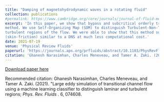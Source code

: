 ```yaml
---
title: "Damping of magnetohydrodynamic waves in a rotating fluid"
collection: publications
#permalink: https://www.cambridge.org/core/journals/journal-of-fluid-mechanics/article/damping-of-magnetohydrodynamic-waves-in-a-rotating-fluid/B9759A2BD57302970F59CA8B90BB436C
excerpt: 'In this paper, we show that bypass and subcritical orderly transition can be simulated using the computationally efficient wall-modeled LES
method. We use Self-Organizing Map (SOM) to distinguish Turbulent-Non-Turbulent (T-NT) regions of the flow and selectively apply wall-modeling only in 
turbulent regions of the flow. We were able to show that this method successfully captures the right trends in the evolution of friction Reynolds number 
(skin-friction) similar to a DNS at much less computational cost.'
date: 2021-07-19
venue: 'Physical Review Fluids'
paperurl: 'https://journals.aps.org/prfluids/abstract/10.1103/PhysRevFluids.6.074608'
citation: 'Ghanesh Narasimhan, Charles Meneveau, and Tamer A. Zaki. (2021). &quot;Large eddy simulation of transitional channel flow using a machine learning classifier to distinguish laminar and turbulent regions; <i>Phys. Rev. Fluids </i>. 6, 074608.'
---
```

[Download paper here](https://journals.aps.org/prfluids/abstract/10.1103/PhysRevFluids.6.074608)

Recommended citation: Ghanesh Narasimhan, Charles Meneveau, and Tamer A. Zaki. (2021). &quot;Large eddy simulation of transitional channel flow using a machine learning classifier to distinguish laminar and turbulent regions; <i>Phys. Rev. Fluids </i>. 6, 074608.
